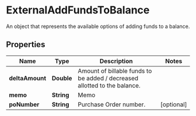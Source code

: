 

# ExternalAddFundsToBalance

An object that represents the available options of adding funds to a balance.

## Properties

| Name | Type | Description | Notes |
|------------ | ------------- | ------------- | -------------|
|**deltaAmount** | **Double** | Amount of billable funds to be added / decreased allotted to the balance. |  |
|**memo** | **String** | Memo |  |
|**poNumber** | **String** | Purchase Order number. |  [optional] |



